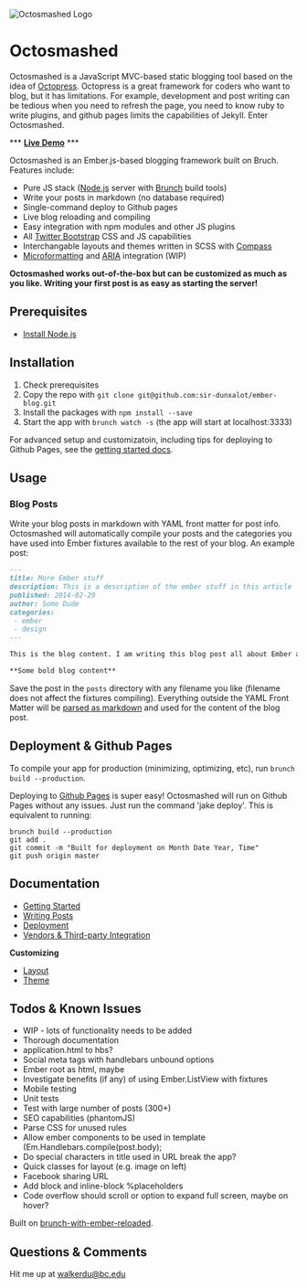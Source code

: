 ![Octosmashed Logo](http://jebbit.github.io/images/octosmashed_logo.png)

Octosmashed
==========

Octosmashed is a JavaScript MVC-based static blogging tool based on the idea of [Octopress](http://octopress.org/). Octopress is a great framework for coders who want to blog, but it has limitations. For example, development and post writing can be tedious when you need to refresh the page, you need to know ruby to write plugins, and github pages limits the capabilities of Jekyll. Enter Octosmashed.

*** <strong><a href="http://jebbit.github.io/" target="_blank">Live Demo</a></strong> ***

Octosmashed is an Ember.js-based blogging framework built on Bruch. Features include:
- Pure JS stack ([Node.js](http://nodejs.org/) server with [Brunch](http://brunch.io/) build tools)
- Write your posts in markdown (no database required)
- Single-command deploy to Github pages
- Live blog reloading and compiling
- Easy integration with npm modules and other JS plugins
- All [Twitter Bootstrap](http://getbootstrap.com/) CSS and JS capabilities
- Interchangable layouts and themes written in SCSS with [Compass](http://compass-style.org/)
- [Microformatting](http://microformats.org/wiki/microformats2#h-entry) and [ARIA](https://developer.mozilla.org/en-US/docs/Web/Accessibility/ARIA) integration (WIP)

**Octosmashed works out-of-the-box but can be customized as much as you like. Writing your first post is as easy as starting the server!**

Prerequisites
------

- [Install Node.js](http://nodejs.org/)

Installation
------

1. Check prerequisites
2. Copy the repo with `git clone git@github.com:sir-dunxalot/ember-blog.git`
3. Install the packages with `npm install --save`
4. Start the app with `brunch watch -s` (the app will start at localhost:3333)

For advanced setup and customizatoin, including tips for deploying to Github Pages, see the [getting started docs](//github.com/sir-dunxalot/ember-blog/blob/master/documentation/getting_started.md).

Usage
------

### Blog Posts

Write your blog posts in markdown with YAML front matter for post info. Octosmashed will automatically compile your posts and the categories you have used into Ember fixtures available to the rest of your blog. An example post:

```markdown
---
title: More Ember stuff
description: This is a description of the ember stuff in this article
published: 2014-02-29
author: Some Dude
categories:
 - ember
 - design
---

This is the blog content. I am writing this blog post all about Ember and stuff. This is a lot more content for markdown parsing.

**Some bold blog content**

```

Save the post in the `posts` directory with any filename you like (filename does not affect the fixtures compiling). Everything outside the YAML Front Matter will be [parsed as markdown](https://github.com/adam-p/markdown-here/wiki/Markdown-Cheatsheet#emphasis) and used for the content of the blog post.

Deployment & Github Pages
------

To compile your app for production (minimizing, optimizing, etc), run `brunch build --production`.

Deploying to [Github Pages](https://pages.github.com/) is super easy! Octosmashed will run on Github Pages without any issues. Just run the command 'jake deploy'. This is equivalent to running:

```
brunch build --production
git add .
git commit -m "Built for deployment on Month Date Year, Time"
git push origin master
```

Documentation
------

- [Getting Started](//github.com/sir-dunxalot/ember-blog/blob/master/documentation/getting_started.md)
- [Writing Posts](//github.com/sir-dunxalot/ember-blog/blob/master/documentation/writing_posts.md)
- [Deployment](//github.com/sir-dunxalot/ember-blog/blob/master/documentation/deployment.md)
- [Vendors & Third-party Integration](//github.com/sir-dunxalot/ember-blog/blob/master/documentation/vendors.md)

**Customizing**

- [Layout](//github.com/sir-dunxalot/ember-blog/blob/master/documentation/layout.md)
- [Theme](//github.com/sir-dunxalot/ember-blog/blob/master/documentation/theme.md)


Todos & Known Issues
------

- WIP - lots of functionality needs to be added
- Thorough documentation
- application.html to hbs?
- Social meta tags with handlebars unbound options
- Ember root as html, maybe
- Investigate benefits (if any) of using Ember.ListView with fixtures
- Mobile testing
- Unit tests
- Test with large number of posts (300+)
- SEO capabilities (phantomJS)
- Parse CSS for unused rules
- Allow ember components to be used in template (Em.Handlebars.compile(post.body);
- Do special characters in title used in URL break the app?
- Quick classes for layout (e.g. image on left)
- Facebook sharing URL
- Add block and inline-block %placeholders
- Code overflow should scroll or option to expand full screen, maybe on hover?

Built on [brunch-with-ember-reloaded](https://github.com/gcollazo/brunch-with-ember-reloaded).

Questions & Comments
------

Hit me up at walkerdu@bc.edu
